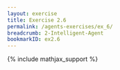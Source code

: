 ```yaml
---
layout: exercise
title: Exercise 2.6
permalink: /agents-exercises/ex_6/
breadcrumb: 2-Intelligent-Agent
bookmarkID: ex2.6
---
```


{% include mathjax_support %}
